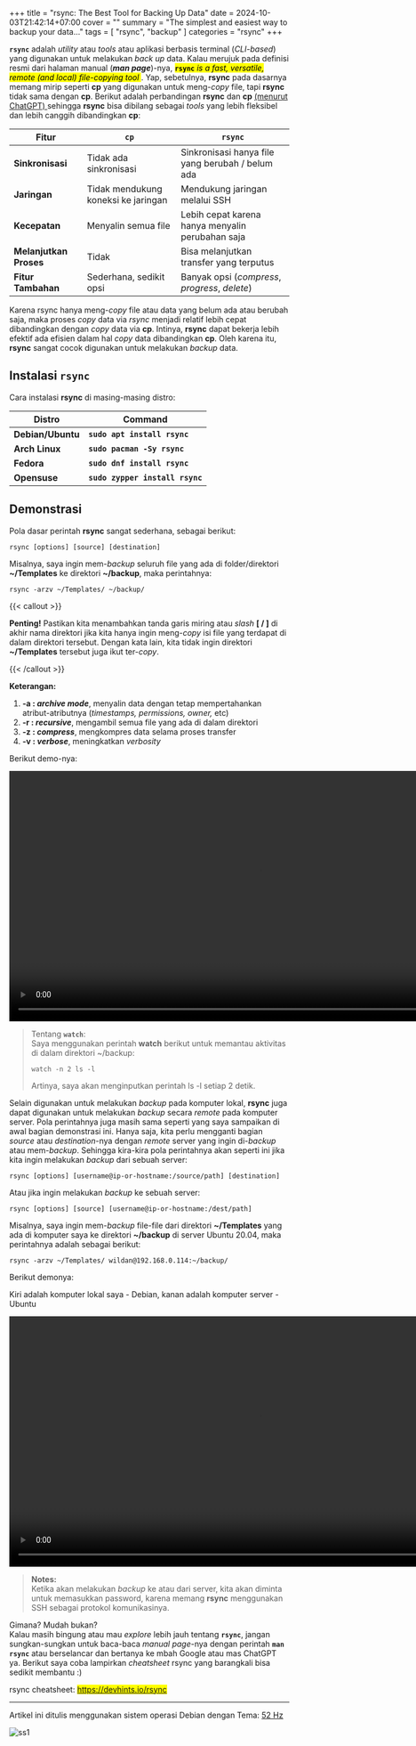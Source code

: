+++
title = "rsync: The Best Tool for Backing Up Data"
date = 2024-10-03T21:42:14+07:00
cover = ""
summary = "The simplest and easiest way to backup your data..."
tags = [ "rsync", "backup" ]
categories = "rsync"
+++

**`rsync`** adalah *utility* atau *tools* atau aplikasi berbasis terminal (*CLI-based*) yang digunakan untuk melakukan *back up* data. Kalau merujuk pada definisi resmi dari halaman manual (***man page***)-nya, <mark> **`rsync`** *is a fast, versatile, remote (and local) file-copying tool* </mark>. Yap, sebetulnya, **rsync** pada dasarnya memang mirip seperti **cp** yang digunakan untuk meng-*copy* file, tapi **rsync** tidak sama dengan **cp**. Berikut adalah perbandingan **rsync** dan **cp** <u> (menurut ChatGPT) </u> sehingga **rsync** bisa dibilang sebagai *tools* yang lebih fleksibel dan lebih canggih dibandingkan **cp**:

|     **Fitur**             | **`cp`**                                  | **`rsync`**                                       |
|   ---                     | ---                                       | ---                                               |
| **Sinkronisasi**          | Tidak ada sinkronisasi                    | Sinkronisasi hanya file yang berubah / belum ada  |
| **Jaringan**              | Tidak mendukung koneksi ke jaringan       | Mendukung jaringan melalui SSH                    |
| **Kecepatan**             | Menyalin semua file                       | Lebih cepat karena hanya menyalin perubahan saja  |
| **Melanjutkan Proses**    | Tidak                                     | Bisa melanjutkan transfer yang terputus           |
| **Fitur Tambahan**        | Sederhana, sedikit opsi                   | Banyak opsi (*compress*, *progress*, *delete*)    |

Karena rsync hanya meng-*copy* file atau data yang belum ada atau berubah saja, maka proses *copy* data via *rsync* menjadi relatif lebih cepat dibandingkan dengan *copy* data via **cp**. Intinya, **rsync** dapat bekerja lebih efektif ada efisien dalam hal *copy* data dibandingkan **cp**. Oleh karena itu, **rsync** sangat cocok digunakan untuk melakukan *backup* data.

## Instalasi `rsync`

Cara instalasi **rsync** di masing-masing distro:

|       Distro      |                  Command                  |
|       ---         |                   ---                     |
| **Debian/Ubuntu** | **`sudo apt install rsync`**              |
| **Arch Linux**    | **`sudo pacman -Sy rsync`**               |
| **Fedora**        | **`sudo dnf install rsync`**              |
| **Opensuse**      | **`sudo zypper install rsync`**           |

## Demonstrasi

Pola dasar perintah **rsync** sangat sederhana, sebagai berikut:

```shell
rsync [options] [source] [destination] 
```

Misalnya, saya ingin mem-*backup* seluruh file yang ada di folder/direktori **~/Templates** ke direktori **~/backup**, maka perintahnya:

```shell
rsync -arzv ~/Templates/ ~/backup/
```

{{< callout >}} 

**Penting!**  Pastikan kita menambahkan tanda garis miring atau *slash* **[ / ]** di akhir nama direktori jika kita hanya ingin meng-*copy* isi file yang terdapat di dalam direktori tersebut. Dengan kata lain, kita tidak ingin direktori **~/Templates** tersebut juga ikut ter-*copy*.

{{< /callout >}}

**Keterangan:**
1. **-a : *archive mode***, menyalin data dengan tetap mempertahankan atribut-atributnya (*timestamps, permissions, owner,* etc)
2. **-r : *recursive***, mengambil semua file yang ada di dalam direktori
3. **-z : *compress***, mengkompres data selama proses transfer
4. **-v : *verbose***, meningkatkan *verbosity* 

Berikut demo-nya:

<video width="900" controls>
  <source src="/rsync/l2l.ogv" type="video/mp4">
</video>

> Tentang **`watch`**:  
> Saya menggunakan perintah **watch** berikut untuk memantau aktivitas di dalam direktori ~/backup:  
> ```shell
> watch -n 2 ls -l
>```  
> Artinya, saya akan menginputkan perintah ls -l setiap 2 detik.

Selain digunakan untuk melakukan *backup* pada komputer lokal, **rsync** juga dapat digunakan untuk melakukan *backup* secara *remote* pada komputer server. Pola perintahnya juga masih sama seperti yang saya sampaikan di awal bagian demonstrasi ini. Hanya saja, kita perlu mengganti bagian *source* atau *destination*-nya dengan *remote* server yang ingin di-*backup* atau mem-*backup*. Sehingga kira-kira pola perintahnya akan seperti ini jika kita ingin melakukan *backup* dari sebuah server:

```shell
rsync [options] [username@ip-or-hostname:/source/path] [destination] 
```

Atau jika ingin melakukan *backup* ke sebuah server:

```shell
rsync [options] [source] [username@ip-or-hostname:/dest/path] 
```

Misalnya, saya ingin mem-*backup* file-file dari direktori **~/Templates** yang ada di komputer saya ke direktori **~/backup** di server Ubuntu 20.04, maka perintahnya adalah sebagai berikut:

```shell
rsync -arzv ~/Templates/ wildan@192.168.0.114:~/backup/
```

Berikut demonya:

Kiri adalah komputer lokal saya - Debian, kanan adalah komputer server - Ubuntu

<video width="900" controls>
  <source src="/rsync/l2s.ogv" type="video/mp4">
</video>

> **Notes:**  
> Ketika akan melakukan *backup* ke atau dari server, kita akan diminta untuk memasukkan password, karena memang **rsync** menggunakan SSH sebagai protokol komunikasinya.

Gimana? Mudah bukan?  
Kalau masih bingung atau mau *explore* lebih jauh tentang **`rsync`**, jangan sungkan-sungkan untuk baca-baca *manual page*-nya dengan perintah **`man rsync`** atau berselancar dan bertanya ke mbah Google atau mas ChatGPT ya. Berikut saya coba lampirkan *cheatsheet* rsync yang barangkali bisa sedikit membantu :)

rsync cheatsheet: <mark> https://devhints.io/rsync </mark>

---

Artikel ini ditulis menggunakan sistem operasi Debian dengan Tema: [52 Hz](https://www.youtube.com/watch?v=N6o-coKG67Y)

![ss1](/rsync/debian-whalien.png "Whalien 52 - Paus paling kesepian di dunia")